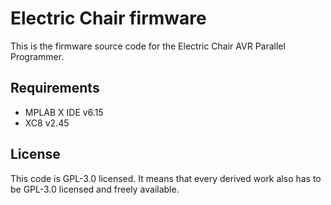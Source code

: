 # Electric Chair firmware

This is the firmware source code for the Electric Chair AVR Parallel Programmer.

## Requirements

- MPLAB X IDE v6.15
- XC8 v2.45

## License

This code is GPL-3.0 licensed. It means that every derived work also has to be GPL-3.0 licensed and freely available.